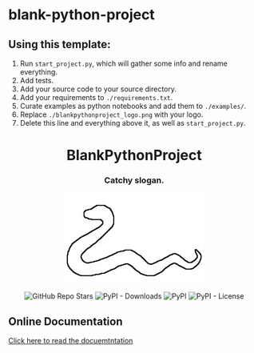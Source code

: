 # blank-python-project
## Using this template:
1. Run `start_project.py`, which will gather some info and rename everything.
2. Add tests.
3. Add your source code to your source directory.
4. Add your requirements to `./requirements.txt`.
5. Curate examples as python notebooks and add them to `./examples/`.
6. Replace `./blankpythonproject_logo.png` with your logo.
7. Delete this line and everything above it, as well as `start_project.py`.

<h1 align="center">BlankPythonProject</h1> 
<h3 align="center">Catchy slogan.</h3>

<p align="center">  
  <img alt="blankpythonprojectlogo" src="https://github.com/JacksonBurns/blank-python-project/blob/main/blankpythonproject_logo.png">
</p> 
<p align="center">
  <img alt="GitHub Repo Stars" src="https://img.shields.io/github/stars/JacksonBurns/blank-python-project?style=social">
  <img alt="PyPI - Downloads" src="https://img.shields.io/pypi/dm/blankpythonproject">
  <img alt="PyPI" src="https://img.shields.io/pypi/v/blankpythonproject">
  <img alt="PyPI - License" src="https://img.shields.io/github/license/JacksonBurns/blank-python-project">
</p>

## Online Documentation
[Click here to read the docuemtntation](https://JacksonBurns.github.io/blank-python-project/)
